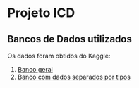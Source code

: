 # Projeto ICD

## Bancos de Dados utilizados

Os dados foram obtidos do Kaggle:

1. [Banco geral](https://www.kaggle.com/datasets/anshtanwar/global-data-on-sustainable-energy/data) 
2. [Banco com dados separados por tipos](https://www.kaggle.com/datasets/belayethossainds/renewable-energy-world-wide-19652022)
